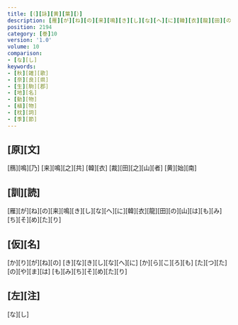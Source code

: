 ```yaml
---
title: [（][詠][黄][葉][）]
description: [雁][が][ね][の][来][鳴][き][し][な][へ][に][韓][衣][龍][田][の][山][は][も][み][ち][そ][め][た][り]
position: 2194
category: [巻]10
version: '1.0'
volume: 10
comparison:
- [な][し]
keywords:
- [秋][雑][歌]
- [奈][良][県]
- [生][駒][郡]
- [地][名]
- [動][物]
- [植][物]
- [枕][詞]
- [季][節]
---
```


## [原][文]

[鴈][鳴][乃] [来][鳴][之][共] [韓][衣] [裁][田][之][山][者] [黄][始][南]

## [訓][読]

[雁][が][ね][の][来][鳴][き][し][な][へ][に][韓][衣][龍][田][の][山][は][も][み][ち][そ][め][た][り]

## [仮][名]

[か][り][が][ね][の] [き][な][き][し][な][へ][に] [か][ら][こ][ろ][も] [た][つ][た][の][や][ま][は] [も][み][ち][そ][め][た][り]

## [左][注]

[な][し]

